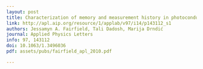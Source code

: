 ```yaml
---
layout: post
title: Characterization of memory and measurement history in photoconductivity of nanocrystal arrays
link: http://apl.aip.org/resource/1/applab/v97/i14/p143112_s1
authors: Jessamyn A. Fairfield, Tali Dadosh, Marija Drndić
journal: Applied Physics Letters
info: 97, 143112
doi: 10.1063/1.3496036 
pdf: assets/pubs/fairfield_apl_2010.pdf

---
```


